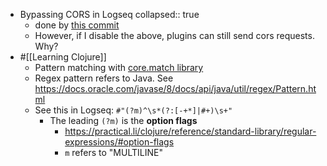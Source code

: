 - Bypassing CORS in Logseq
  collapsed:: true
  - done by [this commit](https://github.com/logseq/logseq/commit/32eba7ab7a1e500033be6f7c039be7574e1b01d0)
  - However, if I disable the above, plugins can still send cors requests. Why?
- #[[Learning Clojure]]
  - Pattern matching with [core.match library](https://github.com/clojure/core.match/wiki/Overview)
  - Regex pattern refers to Java. See https://docs.oracle.com/javase/8/docs/api/java/util/regex/Pattern.html
  - See this in Logseq: `#"(?m)^\s*(?:[-+*]|#+)\s+"`
    - The leading `(?m)` is the **option flags**
      - https://practical.li/clojure/reference/standard-library/regular-expressions/#option-flags
      - `m` refers to "MULTILINE"
